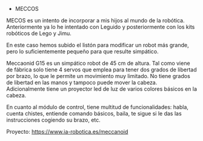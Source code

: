 * MECCOS

MECOS es un intento de incorporar a mis hijos al mundo de la robótica. Anteriormente ya lo he intentado con Leguido y posteriormente con los kits robóticos de Lego y Jimu.

En este caso hemos subido el listón para modificar un robot más grande, pero lo suficientemente pequeño para que resulte simpático.

Meccaonid G15 es un simpático robot de 45 cm de altura. Tal como viene de fábrica solo tiene 4 servos que emplea para tener dos grados de libertad por brazo, lo que le permite un movimiento muy limitado. No tiene grados de libertad en las manos y tampoco puede mover la cabeza. Adicionalmente tiene un proyector led de luz de varios colores básicos en la cabeza.

En cuanto al módulo de control, tiene multitud de funcionalidades: habla, cuenta chistes, entiende comando básicos, baila, te sigue si le das las instrucciones cogiendo su brazo, etc.

Proyecto: https://www.ia-robotica.es/meccanoid
